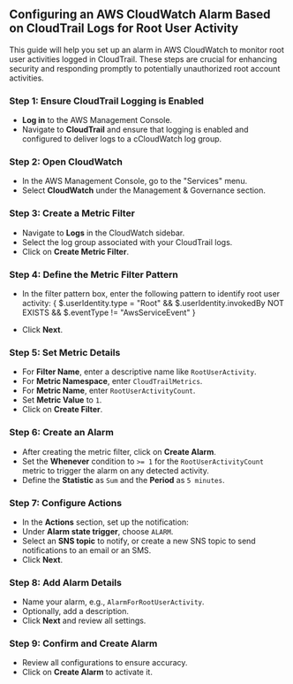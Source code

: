 ## Configuring an AWS CloudWatch Alarm Based on CloudTrail Logs for Root User Activity

This guide will help you set up an alarm in AWS CloudWatch to monitor root user activities logged in CloudTrail. These steps are crucial for enhancing security and responding promptly to potentially unauthorized root account activities.

### Step 1: Ensure CloudTrail Logging is Enabled
- **Log in** to the AWS Management Console.
- Navigate to **CloudTrail** and ensure that logging is enabled and configured to deliver logs to a cCloudWatch log group.

### Step 2: Open CloudWatch
- In the AWS Management Console, go to the "Services" menu.
- Select **CloudWatch** under the Management & Governance section.

### Step 3: Create a Metric Filter
- Navigate to **Logs** in the CloudWatch sidebar.
- Select the log group associated with your CloudTrail logs.
- Click on **Create Metric Filter**.

### Step 4: Define the Metric Filter Pattern
- In the filter pattern box, enter the following pattern to identify root user activity:
{ $.userIdentity.type = "Root" && $.userIdentity.invokedBy NOT EXISTS && $.eventType != "AwsServiceEvent" }

- Click **Next**.

### Step 5: Set Metric Details
- For **Filter Name**, enter a descriptive name like `RootUserActivity`.
- For **Metric Namespace**, enter `CloudTrailMetrics`.
- For **Metric Name**, enter `RootUserActivityCount`.
- Set **Metric Value** to `1`.
- Click on **Create Filter**.

### Step 6: Create an Alarm
- After creating the metric filter, click on **Create Alarm**.
- Set the **Whenever** condition to `>= 1` for the `RootUserActivityCount` metric to trigger the alarm on any detected activity.
- Define the **Statistic** as `Sum` and the **Period** as `5 minutes`.

### Step 7: Configure Actions
- In the **Actions** section, set up the notification:
- Under **Alarm state trigger**, choose `ALARM`.
- Select an **SNS topic** to notify, or create a new SNS topic to send notifications to an email or an SMS.
- Click **Next**.

### Step 8: Add Alarm Details
- Name your alarm, e.g., `AlarmForRootUserActivity`.
- Optionally, add a description.
- Click **Next** and review all settings.

### Step 9: Confirm and Create Alarm
- Review all configurations to ensure accuracy.
- Click on **Create Alarm** to activate it.

